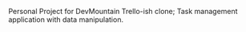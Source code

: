 Personal Project for DevMountain
  Trello-ish clone; Task management application with data manipulation.